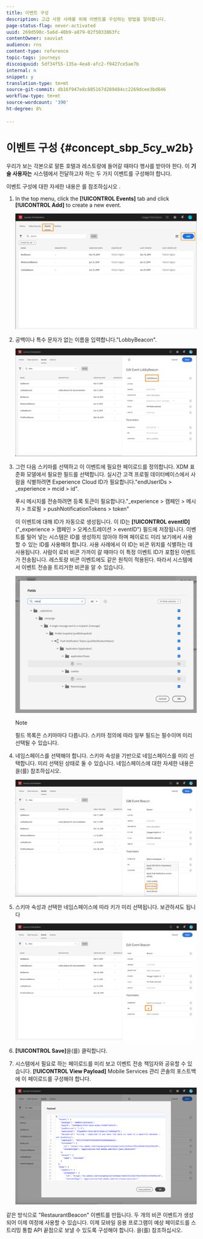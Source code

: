 ```yaml
---
title: 이벤트 구성
description: 고급 사용 사례를 위해 이벤트를 구성하는 방법을 알아봅니다.
page-status-flag: never-activated
uuid: 269d590c-5a6d-40b9-a879-02f5033863fc
contentOwner: sauviat
audience: rns
content-type: reference
topic-tags: journeys
discoiquuid: 5df34f55-135a-4ea8-afc2-f9427ce5ae7b
internal: n
snippet: y
translation-type: tm+mt
source-git-commit: db16f947e8c885167d289484cc2269dcee3bd646
workflow-type: tm+mt
source-wordcount: '390'
ht-degree: 8%

---
```



# 이벤트 구성 {#concept_sbp_5cy_w2b}

우리가 보는 각본으로 말톤 호텔과 레스토랑에 들어갈 때마다 행사를 받아야 한다. 이 **기술 사용자는** 시스템에서 전달하고자 하는 두 가지 이벤트를 구성해야 합니다.

이벤트 구성에 대한 자세한 내용은 를 참조하십시오 [](../event/about-events.md).

1. In the top menu, click the **[!UICONTROL Events]** tab and click **[!UICONTROL Add]** to create a new event.

   ![](../assets/journeyuc1_1.png)

1. 공백이나 특수 문자가 없는 이름을 입력합니다.&quot;LobbyBeacon&quot;.

   ![](../assets/journeyuc2_1.png)

1. 그런 다음 스키마를 선택하고 이 이벤트에 필요한 페이로드를 정의합니다. XDM 표준화 모델에서 필요한 필드를 선택합니다. 실시간 고객 프로필 데이터베이스에서 사람을 식별하려면 Experience Cloud ID가 필요합니다.&quot;endUserIDs > _experience > mcid > id&quot;.

   푸시 메시지를 전송하려면 등록 토큰이 필요합니다.&quot;_experience > 캠페인 > 메시지 > 프로필 > pushNotificationTokens > token&quot;

   이 이벤트에 대해 ID가 자동으로 생성됩니다. 이 ID는 **[!UICONTROL eventID]** (&quot;_experience > 캠페인 > 오케스트레이션 > eventID&quot;) 필드에 저장됩니다. 이벤트를 밀어 넣는 시스템은 ID를 생성하지 않아야 하며 페이로드 미리 보기에서 사용할 수 있는 ID를 사용해야 합니다. 사용 사례에서 이 ID는 비콘 위치를 식별하는 데 사용됩니다. 사람이 로비 비콘 가까이 갈 때마다 이 특정 이벤트 ID가 포함된 이벤트가 전송됩니다. 레스토랑 비콘 이벤트에도 같은 원칙이 적용된다. 따라서 시스템에서 이벤트 전송을 트리거한 비콘을 알 수 있습니다.

   ![](../assets/journeyuc2_2.png)

   >[!NOTE]
   >
   >필드 목록은 스키마마다 다릅니다. 스키마 정의에 따라 일부 필드는 필수이며 미리 선택될 수 있습니다.

1. 네임스페이스를 선택해야 합니다. 스키마 속성을 기반으로 네임스페이스를 미리 선택합니다. 미리 선택된 상태로 둘 수 있습니다. 네임스페이스에 대한 자세한 내용은 [](../event/selecting-the-namespace.md)을(를) 참조하십시오.

   ![](../assets/journeyuc2_4.png)

1. 스키마 속성과 선택한 네임스페이스에 따라 키가 미리 선택됩니다. 보관하셔도 됩니다

   ![](../assets/journeyuc2_4bis.png)

1. **[!UICONTROL Save]**&#x200B;을(를) 클릭합니다.

1. 시스템에서 필요로 하는 페이로드를 미리 보고 이벤트 전송 책임자와 공유할 수 있습니다. **[!UICONTROL View Payload]**  Mobile Services 관리 콘솔의 포스트백에 이 페이로드를 구성해야 합니다.

   ![](../assets/journeyuc2_5.png)

같은 방식으로 &quot;RestaurantBeacon&quot; 이벤트를 만듭니다. 두 개의 비콘 이벤트가 생성되어 이제 여정에 사용할 수 있습니다. 이제 모바일 응용 프로그램이 예상 페이로드를 스트리밍 통합 API 끝점으로 보낼 수 있도록 구성해야 합니다. [](../event/additional-steps-to-send-events-to-journey-orchestration.md)을(를) 참조하십시오.
